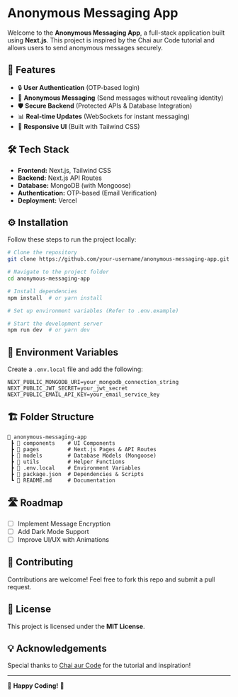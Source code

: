 # Anonymous Messaging App

Welcome to the **Anonymous Messaging App**, a full-stack application built using **Next.js**. This project is inspired by the Chai aur Code tutorial and allows users to send anonymous messages securely.

## 🚀 Features
- 🔒 **User Authentication** (OTP-based login)
- 📩 **Anonymous Messaging** (Send messages without revealing identity)
- 🛡️ **Secure Backend** (Protected APIs & Database Integration)
- 📊 **Real-time Updates** (WebSockets for instant messaging)
- 🎨 **Responsive UI** (Built with Tailwind CSS)

## 🛠️ Tech Stack
- **Frontend:** Next.js, Tailwind CSS
- **Backend:** Next.js API Routes
- **Database:** MongoDB (with Mongoose)
- **Authentication:** OTP-based (Email Verification)
- **Deployment:** Vercel

## ⚙️ Installation
Follow these steps to run the project locally:

```bash
# Clone the repository
git clone https://github.com/your-username/anonymous-messaging-app.git

# Navigate to the project folder
cd anonymous-messaging-app

# Install dependencies
npm install  # or yarn install

# Set up environment variables (Refer to .env.example)

# Start the development server
npm run dev  # or yarn dev
```

## 📌 Environment Variables
Create a `.env.local` file and add the following:

```env
NEXT_PUBLIC_MONGODB_URI=your_mongodb_connection_string
NEXT_PUBLIC_JWT_SECRET=your_jwt_secret
NEXT_PUBLIC_EMAIL_API_KEY=your_email_service_key
```

## 🏗️ Folder Structure
```
📂 anonymous-messaging-app
 ┣ 📂 components    # UI Components
 ┣ 📂 pages         # Next.js Pages & API Routes
 ┣ 📂 models        # Database Models (Mongoose)
 ┣ 📂 utils         # Helper Functions
 ┣ 📜 .env.local    # Environment Variables
 ┣ 📜 package.json  # Dependencies & Scripts
 ┗ 📜 README.md     # Documentation
```

## 🛣️ Roadmap
- [ ] Implement Message Encryption
- [ ] Add Dark Mode Support
- [ ] Improve UI/UX with Animations

## 🤝 Contributing
Contributions are welcome! Feel free to fork this repo and submit a pull request.

## 📜 License
This project is licensed under the **MIT License**.

## 💡 Acknowledgements
Special thanks to [Chai aur Code](https://www.youtube.com/@chaiaurcode) for the tutorial and inspiration!

---
🚀 **Happy Coding!** 🎉
